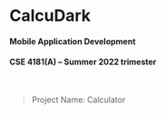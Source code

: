 # CalcuDark

#### Mobile Application Development
#### CSE 4181(A) &ndash; Summer 2022 trimester

<br>

> Project Name: Calculator
